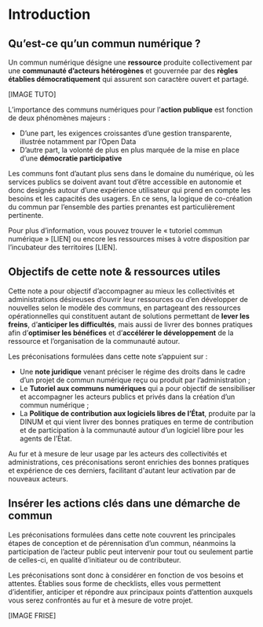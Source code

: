 # Introduction

## Qu’est-ce qu’un commun numérique ?

Un commun numérique désigne une **ressource** produite collectivement par une **communauté d’acteurs hétérogènes** et gouvernée par des **règles établies démocratiquement** qui assurent son caractère ouvert et partagé.

[IMAGE TUTO]

L’importance des communs numériques pour l’**action publique** est fonction de deux phénomènes majeurs :

* D’une part, les exigences croissantes d’une gestion transparente, illustrée notamment par l’Open Data
* D’autre part, la volonté de plus en plus marquée de la mise en place d’une **démocratie participative**

Les communs font d’autant plus sens dans le domaine du numérique, où les services publics se doivent avant tout d’être accessible en autonomie et donc designés autour d’une expérience utilisateur qui prend en compte les besoins et les capacités des usagers. En ce sens, la logique de co-création du commun par l’ensemble des parties prenantes est particulièrement pertinente.

Pour plus d’information, vous pouvez trouver le « tutoriel commun numérique » [LIEN] ou encore les ressources mises à votre disposition par l’incubateur des territoires [LIEN].

## Objectifs de cette note & ressources utiles

Cette note a pour objectif d’accompagner au mieux les collectivités et administrations désireuses d’ouvrir leur ressources ou d’en développer de nouvelles selon le modèle des communs, en partageant des ressources opérationnelles qui constituent autant de solutions permettant de **lever les freins**, d’**anticiper les difficultés**, mais aussi de livrer des bonnes pratiques afin d’**optimiser les bénéfices** et d’**accélérer le développement** de la ressource et l’organisation de la communauté autour.

Les préconisations formulées dans cette note s’appuient sur :

* Une **note juridique** venant préciser le régime des droits dans le cadre d’un projet de commun numérique reçu ou produit par l’administration ;
* Le **Tutoriel aux communs numériques** qui a pour objectif de sensibiliser et accompagner les acteurs publics et privés dans la création d’un commun numérique ;
* La **Politique de contribution aux logiciels libres de l’État**, produite par la DINUM et qui vient livrer des bonnes pratiques en terme de contribution et de participation à la communauté autour d’un logiciel libre pour les agents de l’État.

Au fur et à mesure de leur usage par les acteurs des collectivités et administrations, ces préconisations seront enrichies des bonnes pratiques et expérience de ces derniers, facilitant d'autant leur activation par de nouveaux acteurs. 

## Insérer les actions clés dans une démarche de commun

Les préconisations formulées dans cette note couvrent les principales étapes de conception et de pérennisation d’un commun, néanmoins la participation de l’acteur public peut intervenir pour tout ou seulement partie de celles-ci, en qualité d’initiateur ou de contributeur.

Les préconisations sont donc à considérer en fonction de vos besoins et attentes. Établies sous forme de checklists, elles vous permettent d’identifier, anticiper et répondre aux principaux points d’attention auxquels vous serez confrontés au fur et à mesure de votre projet.

[IMAGE FRISE]